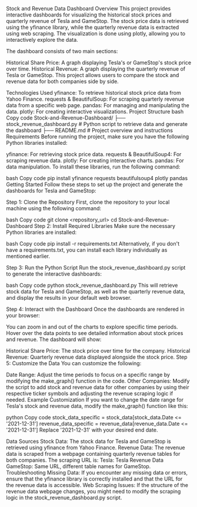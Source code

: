 Stock and Revenue Data Dashboard
Overview
This project provides interactive dashboards for visualizing the historical stock prices and quarterly revenue of Tesla and GameStop. The stock price data is retrieved using the yfinance library, while the quarterly revenue data is extracted using web scraping. The visualization is done using plotly, allowing you to interactively explore the data.

The dashboard consists of two main sections:

Historical Share Price: A graph displaying Tesla's or GameStop's stock price over time.
Historical Revenue: A graph displaying the quarterly revenue of Tesla or GameStop.
This project allows users to compare the stock and revenue data for both companies side by side.

Technologies Used
yfinance: To retrieve historical stock price data from Yahoo Finance.
requests & BeautifulSoup: For scraping quarterly revenue data from a specific web page.
pandas: For managing and manipulating the data.
plotly: For creating interactive visualizations.
Project Structure
bash
Copy code
Stock-and-Revenue-Dashboard/
├── stock_revenue_dashboard.py    # Python script to retrieve data and generate the dashboard
├── README.md                    # Project overview and instructions
Requirements
Before running the project, make sure you have the following Python libraries installed:

yfinance: For retrieving stock price data.
requests & BeautifulSoup4: For scraping revenue data.
plotly: For creating interactive charts.
pandas: For data manipulation.
To install these libraries, run the following command:

bash
Copy code
pip install yfinance requests beautifulsoup4 plotly pandas
Getting Started
Follow these steps to set up the project and generate the dashboards for Tesla and GameStop:

Step 1: Clone the Repository
First, clone the repository to your local machine using the following command:

bash
Copy code
git clone <repository_url>
cd Stock-and-Revenue-Dashboard
Step 2: Install Required Libraries
Make sure the necessary Python libraries are installed:

bash
Copy code
pip install -r requirements.txt
Alternatively, if you don't have a requirements.txt, you can install each library individually as mentioned earlier.

Step 3: Run the Python Script
Run the stock_revenue_dashboard.py script to generate the interactive dashboards:

bash
Copy code
python stock_revenue_dashboard.py
This will retrieve stock data for Tesla and GameStop, as well as the quarterly revenue data, and display the results in your default web browser.

Step 4: Interact with the Dashboard
Once the dashboards are rendered in your browser:

You can zoom in and out of the charts to explore specific time periods.
Hover over the data points to see detailed information about stock prices and revenue.
The dashboard will show:

Historical Share Price: The stock price over time for the company.
Historical Revenue: Quarterly revenue data displayed alongside the stock price.
Step 5: Customize the Data
You can customize the following:

Date Range: Adjust the time periods to focus on a specific range by modifying the make_graph() function in the code.
Other Companies: Modify the script to add stock and revenue data for other companies by using their respective ticker symbols and adjusting the revenue scraping logic if needed.
Example Customization
If you want to change the date range for Tesla's stock and revenue data, modify the make_graph() function like this:

python
Copy code
stock_data_specific = stock_data[stock_data.Date <= '2021-12-31']
revenue_data_specific = revenue_data[revenue_data.Date <= '2021-12-31']
Replace '2021-12-31' with your desired end date.

Data Sources
Stock Data: The stock data for Tesla and GameStop is retrieved using yfinance from Yahoo Finance.
Revenue Data: The revenue data is scraped from a webpage containing quarterly revenue tables for both companies. The scraping URL is:
Tesla: Tesla Revenue Data
GameStop: Same URL, different table names for GameStop.
Troubleshooting
Missing Data: If you encounter any missing data or errors, ensure that the yfinance library is correctly installed and that the URL for the revenue data is accessible.
Web Scraping Issues: If the structure of the revenue data webpage changes, you might need to modify the scraping logic in the stock_revenue_dashboard.py script.
